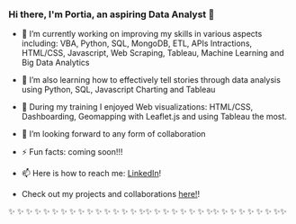 ### Hi there, I'm Portia, an aspiring Data Analyst  👋

- 🔭 I’m currently working on improving my skills in various aspects including: VBA, Python, SQL, MongoDB, ETL, APIs Intractions, HTML/CSS, Javascript, Web Scraping,  Tableau, Machine Learning and Big Data Analytics
- 🌱 I’m also learning how to effectively tell stories through data analysis using Python, SQL, Javascript Charting and Tableau
- 👯 During my training I enjoyed Web visualizations: HTML/CSS, Dashboarding, Geomapping with Leaflet.js and using Tableau the most.
- 🤔 I’m looking forward to any form of collaboration
- ⚡ Fun facts: coming soon!!!
- 📫 Here is how to reach me:  [LinkedIn](https://www.linkedin.com/in/portia-a/)!

- Check out my projects and collaborations [here!](https://github.com/Posh007?tab=repositories)!

 ✨ ✨ ✨ ✨ ✨ ✨ ✨ ✨ ✨ ✨ ✨ ✨ ✨ ✨ ✨ ✨✨ ✨ ✨ ✨ ✨ ✨ ✨ ✨✨ ✨ ✨ ✨ ✨ ✨ ✨ ✨✨
